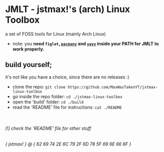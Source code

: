 # JMLT - jstmax!'s (arch) Linux Toolbox
a set of FOSS tools for Linux (mainly Arch Linux)
* note: you **need `figlet`, [`pacmany`]() and [`yayy`]() inside your PATH for JMLT to work properly.**

## build yourself;
it's not like you have a choice, since there are no releases :)
* clone the repo: `git clone https://github.com/MaxWasTakenYT/jstmax-linux-toolbox`
* go inside the repo folder: `cd ./jstmax-linux-toolbox`
* open the 'build' folder: `cd ./build`
* read the 'README' file for instructions: `cat ./README`

&nbsp;
###### [!] check the 'README' file for other stuff
###### { jstmax! } @ { 62 69 74 2E 6C 79 2F 6D 78 5F 69 6E 66 6F }
